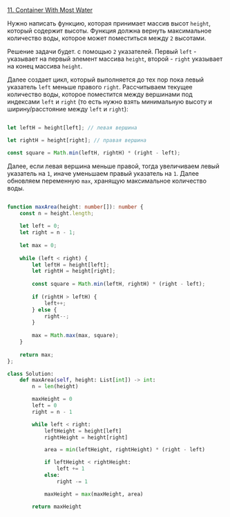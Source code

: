 [11. Container With Most Water](https://leetcode.com/problems/container-with-most-water/)

Нужно написать функцию, которая принимает массив высот `height`, который содержит высоты. Функция должна вернуть максимальное количество воды, которое может поместиться между `2` высотами.

Решение задачи будет. с помощью `2` указателей. Первый `left` - указывает на первый элемент массива `height`, второй - `right` указывает на конец массива `height`. 

Далее создает цикл, который выполняется до тех пор пока левый указатель `left` меньше правого `right`. Рассчитываем текущее количество воды, которое поместится между вершинами под индексами  `left` и `right` (то есть нужно взять минимальную высоту и ширину/расстояние между `left` и `right`):

```ts

let leftH = height[left]; // левая вершина

let rightH = height[right]; // правая вершина

const square = Math.min(leftH, rightH) * (right - left);

```

Далее, если левая вершина меньше правой, тогда увеличиваем левый указатель на `1`, иначе уменьшаем правый указатель на `1`. Далее обновляем переменную `max`, хранящую максимальное количество воды.

```ts

function maxArea(height: number[]): number {
	const n = height.length;
	
	let left = 0;
	let right = n - 1;
	
	let max = 0;
	
	while (left < right) {
		let leftH = height[left];
		let rightH = height[right];
		
		const square = Math.min(leftH, rightH) * (right - left);
		
		if (rightH > leftH) {
			left++;
		} else {
			right--;
		}
		
		max = Math.max(max, square);
	}
	
	return max;
};

```

```python
class Solution:
    def maxArea(self, height: List[int]) -> int:
        n = len(height)

        maxHeight = 0
        left = 0
        right = n - 1

        while left < right:
            leftHeight = height[left]
            rightHeight = height[right]

            area = min(leftHeight, rightHeight) * (right - left)

            if leftHeight < rightHeight:
                left += 1
            else:
                right -= 1

            maxHeight = max(maxHeight, area)

        return maxHeight
```